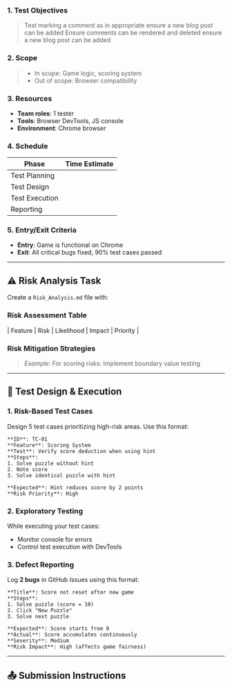 ### 1. Test Objectives

> Test marking a comment as in appropriate
> ensure a new blog post can be added
> Ensure comments can be rendered and deleted
> ensure a new blog post can be added

### 2. Scope

> 
> 
>
> * In scope: Game logic, scoring system
> * Out of scope: Browser compatibility

### 3. Resources

* **Team roles**: 1 tester
* **Tools**: Browser DevTools, JS console
* **Environment**: Chrome browser

### 4. Schedule

| Phase          | Time Estimate |
| -------------- | ------------- |
| Test Planning  |               |
| Test Design    |               |
| Test Execution |               |
| Reporting      |               |

### 5. Entry/Exit Criteria

* **Entry**: Game is functional on Chrome
* **Exit**: All critical bugs fixed, 90% test cases passed

---

## ⚠️ Risk Analysis Task

Create a `Risk_Analysis.md` file with:

### Risk Assessment Table

| Feature        | Risk                        | Likelihood | Impact | Priority |


### Risk Mitigation Strategies

> *Example*: For scoring risks: Implement boundary value testing

---

## 🧪 Test Design & Execution

### 1. Risk-Based Test Cases

Design 5 test cases prioritizing high-risk areas. Use this format:

```
**ID**: TC-01  
**Feature**: Scoring System  
**Test**: Verify score deduction when using hint  
**Steps**:  
1. Solve puzzle without hint  
2. Note score  
3. Solve identical puzzle with hint  

**Expected**: Hint reduces score by 2 points  
**Risk Priority**: High  
```

### 2. Exploratory Testing

While executing your test cases:

* Monitor console for errors
* Control test execution with DevTools

### 3. Defect Reporting

Log **2 bugs** in GitHub Issues using this format:

```
**Title**: Score not reset after new game  
**Steps**:  
1. Solve puzzle (score = 10)  
2. Click "New Puzzle"  
3. Solve next puzzle  

**Expected**: Score starts from 0  
**Actual**: Score accumulates continuously  
**Severity**: Medium  
**Risk Impact**: High (affects game fairness)  
```

---

## 📤 Submission Instructions
